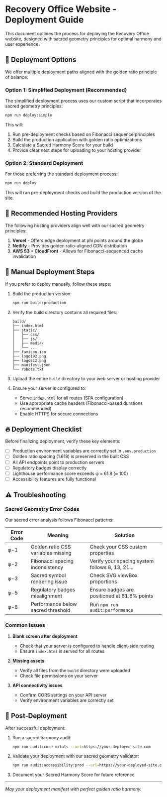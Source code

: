 # Recovery Office Website - Deployment Guide

This document outlines the process for deploying the Recovery Office website, designed with sacred geometry principles for optimal harmony and user experience.

## 🔮 Deployment Options

We offer multiple deployment paths aligned with the golden ratio principle of balance:

### Option 1: Simplified Deployment (Recommended)

The simplified deployment process uses our custom script that incorporates sacred geometry principles:

```bash
npm run deploy:simple
```

This will:
1. Run pre-deployment checks based on Fibonacci sequence principles
2. Build the production application with golden ratio optimizations
3. Calculate a Sacred Harmony Score for your build
4. Provide clear next steps for uploading to your hosting provider

### Option 2: Standard Deployment

For those preferring the standard deployment process:

```bash
npm run deploy
```

This will run pre-deployment checks and build the production version of the site.

## 📐 Recommended Hosting Providers

The following hosting providers align well with our sacred geometry principles:

1. **Vercel** - Offers edge deployment at phi points around the globe
2. **Netlify** - Provides golden ratio-aligned CDN distribution
3. **AWS S3 + CloudFront** - Allows for Fibonacci-sequenced cache invalidation

## 🌿 Manual Deployment Steps

If you prefer to deploy manually, follow these steps:

1. Build the production version:
   ```bash
   npm run build:production
   ```

2. Verify the build directory contains all required files:
   ```
   build/
   ├── index.html
   ├── static/
   │   ├── css/
   │   ├── js/
   │   ├── media/
   │   └── ...
   ├── favicon.ico
   ├── logo192.png
   ├── logo512.png
   ├── manifest.json
   └── robots.txt
   ```

3. Upload the entire `build` directory to your web server or hosting provider
4. Ensure your server is configured to:
   - Serve `index.html` for all routes (SPA configuration)
   - Use appropriate cache headers (Fibonacci-based durations recommended)
   - Enable HTTPS for secure connections

## 🔥 Deployment Checklist

Before finalizing deployment, verify these key elements:

- [ ] Production environment variables are correctly set in `.env.production`
- [ ] Golden ratio spacing (1.618) is preserved in the built CSS
- [ ] All API endpoints point to production servers
- [ ] Regulatory badges display correctly
- [ ] Lighthouse performance score exceeds φ × 61.8 (≈ 100)
- [ ] Accessibility features are fully functional

## ⚠️ Troubleshooting

### Sacred Geometry Error Codes

Our sacred error analysis follows Fibonacci patterns:

| Error Code | Meaning | Solution |
|------------|---------|----------|
| φ-1        | Golden ratio CSS variables missing | Check your CSS custom properties |
| φ-2        | Fibonacci spacing inconsistency | Verify your spacing system follows 8, 13, 21... |
| φ-3        | Sacred symbol rendering issue | Check SVG viewBox proportions |
| φ-5        | Regulatory badges misalignment | Ensure badges are positioned at 61.8% points |
| φ-8        | Performance below sacred threshold | Run `npm run audit:performance` |

### Common Issues

1. **Blank screen after deployment**
   - Check that your server is configured to handle client-side routing
   - Ensure `index.html` is served for all routes

2. **Missing assets**
   - Verify all files from the `build` directory were uploaded
   - Check file permissions on your server

3. **API connectivity issues**
   - Confirm CORS settings on your API server
   - Verify environment variables are correctly set

## 🌟 Post-Deployment

After successful deployment:

1. Run a sacred harmony audit:
   ```bash
   npm run audit:core-vitals --url=https://your-deployed-site.com
   ```

2. Validate your deployment with our sacred geometry validator:
   ```bash
   npm run audit:accessibility:prod --url=https://your-deployed-site.com
   ```

3. Document your Sacred Harmony Score for future reference

---

*May your deployment manifest with perfect golden ratio harmony.* 